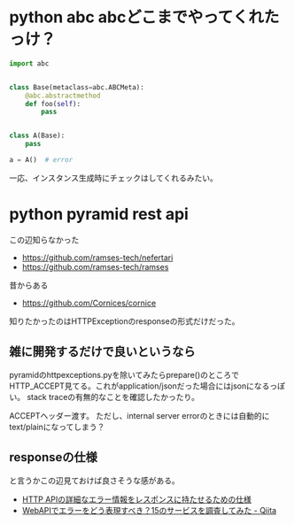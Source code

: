 # python abc abcどこまでやってくれたっけ？


```python
import abc


class Base(metaclass=abc.ABCMeta):
    @abc.abstractmethod
    def foo(self):
        pass


class A(Base):
    pass

a = A()  # error
```

一応、インスタンス生成時にチェックはしてくれるみたい。

# python pyramid rest api

この辺知らなかった

- https://github.com/ramses-tech/nefertari
- https://github.com/ramses-tech/ramses

昔からある

- https://github.com/Cornices/cornice

知りたかったのはHTTPExceptionのresponseの形式だけだった。

## 雑に開発するだけで良いというなら

pyramidのhttpexceptions.pyを除いてみたらprepare()のところでHTTP_ACCEPT見てる。これがapplication/jsonだった場合にはjsonになるっぽい。
stack traceの有無的なことを確認したかったり。

ACCEPTヘッダー渡す。
ただし、internal server errorのときには自動的にtext/plainになってしまう？

## responseの仕様

と言うかこの辺見ておけば良さそうな感がある。

- [HTTP APIの詳細なエラー情報をレスポンスに持たせるための仕様](https://www.eisbahn.jp/yoichiro/2017/01/rfc_7807.html)
- [WebAPIでエラーをどう表現すべき？15のサービスを調査してみた - Qiita](http://qiita.com/suin/items/f7ac4de914e9f3f35884)


